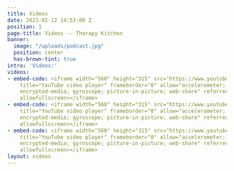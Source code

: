 ```yaml
---
title: Videos
date: 2021-02-12 14:53:00 Z
position: 1
page-title: Videos -- Therapy Kitchen
banner:
  image: "/uploads/podcast.jpg"
  position: center
  has-brown-tint: true
intro: 'Videos:'
videos:
- embed-code: <iframe width="560" height="315" src="https://www.youtube.com/embed/jQnyOhgO3yc?si=Q2O0CEAknmc8ENFg"
    title="YouTube video player" frameborder="0" allow="accelerometer; autoplay; clipboard-write;
    encrypted-media; gyroscope; picture-in-picture; web-share" referrerpolicy="strict-origin-when-cross-origin"
    allowfullscreen></iframe>
- embed-code: <iframe width="560" height="315" src="https://www.youtube.com/embed/Kfhp3v1oVG4?si=tnQ9ymU9oBI8iWme"
    title="YouTube video player" frameborder="0" allow="accelerometer; autoplay; clipboard-write;
    encrypted-media; gyroscope; picture-in-picture; web-share" referrerpolicy="strict-origin-when-cross-origin"
    allowfullscreen></iframe>
- embed-code: <iframe width="560" height="315" src="https://www.youtube.com/embed/-VQJWhPA8zc?si=QhKgzx3cw6gueypH"
    title="YouTube video player" frameborder="0" allow="accelerometer; autoplay; clipboard-write;
    encrypted-media; gyroscope; picture-in-picture; web-share" referrerpolicy="strict-origin-when-cross-origin"
    allowfullscreen></iframe>
layout: videos
---
```


